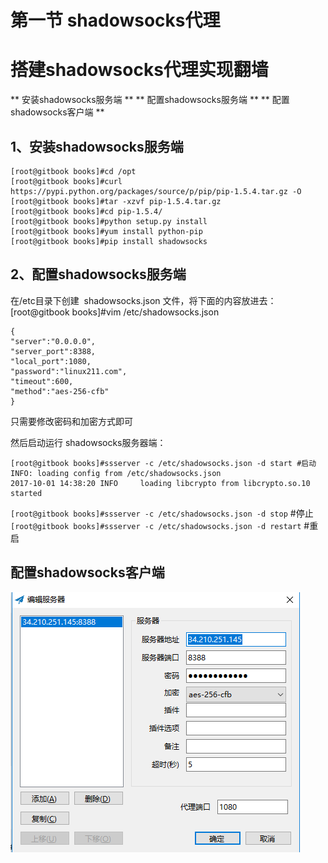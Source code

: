 # 第一节 shadowsocks代理
# 搭建shadowsocks代理实现翻墙
  ** 安装shadowsocks服务端 **
  ** 配置shadowsocks服务端 **
  ** 配置shadowsocks客户端 **

## 1、安装shadowsocks服务端
```
[root@gitbook books]#cd /opt
[root@gitbook books]#curl https://pypi.python.org/packages/source/p/pip/pip-1.5.4.tar.gz -O
[root@gitbook books]#tar -xzvf pip-1.5.4.tar.gz
[root@gitbook books]#cd pip-1.5.4/
[root@gitbook books]#python setup.py install
[root@gitbook books]#yum install python-pip
[root@gitbook books]#pip install shadowsocks
```
## 2、配置shadowsocks服务端
在/etc目录下创建  shadowsocks.json 文件，将下面的内容放进去：
[root@gitbook books]#vim /etc/shadowsocks.json
```
{
"server":"0.0.0.0",
"server_port":8388,
"local_port":1080,
"password":"linux211.com",
"timeout":600,
"method":"aes-256-cfb"
}
```
只需要修改密码和加密方式即可

然后启动运行 shadowsocks服务器端：
```
[root@gitbook books]#ssserver -c /etc/shadowsocks.json -d start #启动
INFO: loading config from /etc/shadowsocks.json
2017-10-01 14:38:20 INFO     loading libcrypto from libcrypto.so.10
started
```
`[root@gitbook books]#ssserver -c /etc/shadowsocks.json -d stop` #停止
`[root@gitbook books]#ssserver -c /etc/shadowsocks.json -d restart` #重启

## 配置shadowsocks客户端
![客户端配置](pictures/shadowsocks_client_config.png)

